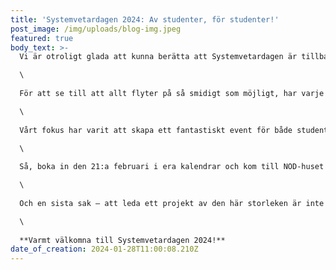 ```yaml
---
title: 'Systemvetardagen 2024: Av studenter, för studenter!'
post_image: /img/uploads/blog-img.jpeg
featured: true
body_text: >-
  Vi är otroligt glada att kunna berätta att Systemvetardagen är tillbaka! Från första dagen i det här projektet har vi lagt stor vikt vid en stark och hållbar gruppdynamik. Det har verkligen varit en spelväxlare för oss.\

  \
 
  För att se till att allt flyter på så smidigt som möjligt, har varje team fått en viceledare. Det här steget har gjort underverk för vårt arbetsflöde. Ett nytt system som utvecklats av vårt team där företag själva kan fylla i sin information har underlättat mycket! Och det slutar inte där – vi har även skruvat upp vår marknadsföring för att nå ut till fler, och har jobbat hand i hand med olika sektioner från vår studentkår DISK.\

  \
 
  Vårt fokus har varit att skapa ett fantastiskt event för både studenter och utställare. Systemvetardagen 2024 handlar inte bara om en mässa – det är en chans för oss att visa vad vi kan åstadkomma tillsammans. Vi är en grupp studenter med en härlig mix av kompetenser, och vi är redo att visa upp dem. \

  \
 
  Så, boka in den 21:a februari i era kalendrar och kom till NOD-huset för en inspirerande dag. Vi ser fram emot att välkomna alla företag och hoppas på en dag fylld med givande samtal och nya insikter.\

  \
 
  Och en sista sak – att leda ett projekt av den här storleken är inte någon lätt utmaning, men det var vi villiga att anta! Men kräver också massor av koordination och engagemang från många håll. Stort tack till alla våra gruppledare, vice gruppledare och gruppmedlemmar, samt till de sektioner som varit involverade. Utan ert arbete och förtroende skulle detta inte vara möjligt. Ni är alla hjältar i detta projekt!\

  \
 
  **Varmt välkomna till Systemvetardagen 2024!**
date_of_creation: 2024-01-28T11:00:08.210Z
---
```

